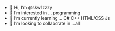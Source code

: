 - 👋 Hi, I’m @skw1zzzy
- 👀 I’m interested in ... programming
- 🌱 I’m currently learning ... C# C++ HTML/CSS Js
- 💞️ I’m looking to collaborate in ...all

<!---
skw1zzzy/skw1zzzy is a ✨ special ✨ repository because its `README.md` (this file) appears on your GitHub profile.
You can click the Preview link to take a look at your changes.
--->

